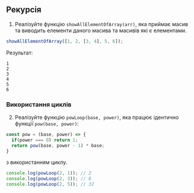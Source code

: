 ## Рекурсія

1. Реалізуйте функцію `showAllElementOfArray(arr)`, яка приймає масив та виводить елементи даного масива та масивів які є елементами.
```js
showAllElementOfArray([1, 2, [3, 4], 5, 6]);
```

Результат:
```
1
2
3
4
5
6
```

### Використання циклів
2. Реалізуйте функцію `powLoop(base, power)`, яка працює ідентично функції `pow(base, power)`:
```js
const pow = (base, power) => {
  if(power === 0) return 1;
  return pow(base, power - 1) * base;
}
```
з використанням циклу.

```js
console.log(powLoop(2, 1)); // 2
console.log(powLoop(2, 3)); // 8
console.log(powLoop(2, 5)); // 32
```
